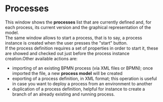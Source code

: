 # Processes

This window shows the **processes** list that are currently defined and, for each process, its current version and the graphical representation of the model.  
The same window allows to start a process, that is to say, a process instance is created when the user presses the "start" button.  
If the process definition requires a set of properties in order to start it, these are showed and checked out just before the process instance creation.Other available actions are:

* importing of an existing BPMN process \(via XML files or BPMN\); once imported the file, a new  **process model**  will be created
* exporting of a process definition, in XML format; this operation is useful in case you want to deploy a process from an environment to another
* duplication of a process definition, helpful for instance to create a branch of an already existing and running process.

